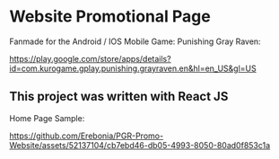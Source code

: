 # Website Promotional Page 

Fanmade for the Android / IOS Mobile Game: Punishing Gray Raven: 

https://play.google.com/store/apps/details?id=com.kurogame.gplay.punishing.grayraven.en&hl=en_US&gl=US

## This project was written with React JS

Home Page Sample:

https://github.com/Erebonia/PGR-Promo-Website/assets/52137104/cb7ebd46-db05-4993-8050-80ad0f853c1a

